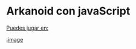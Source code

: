# Arkanoid con javaScript

[Puedes jugar en: ](https://byhako.github.io/arkanoid/)

<p></p>

¡[image](./image.png)
